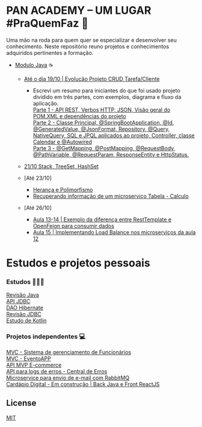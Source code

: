# PAN ACADEMY – UM LUGAR #PraQuemFaz 🚀

Uma mão na roda para quem quer se especializar e desenvolver seu conhecimento. Neste repositório reuno projetos e conhecimentos adquiridos pertinentes a formação.

- [Modulo Java](https://github.com/jmvgcomp/pan-academy/tree/master/modulo-java) ☕ 
  - [Até o dia 19/10 | Evolução Projeto CRUD Tarefa/Cliente](https://github.com/jmvgcomp/pan-academy/tree/master/modulo-java/aula8)  
    - Escrevi um resumo para iniciantes do que foi usado projeto dividido em três partes, com exemplos, diagrama e fluxo da aplicação.  
      [Parte 1 - API REST, Verbos HTTP, JSON, Visão geral do POM.XML e dependências do projeto](https://medium.com/@jmvgdev/entendendo-um-projeto-spring-rest-api-inciantes-parte-1-b205d1a6c2d4)  
      [Parte 2 - Classe Principal, @SpringBootApplication, @Id, @GeneratedValue, @JsonFormat, Repository, @Query, NativeQuery, SQL e JPQL aplicados ao projeto, Controller, classe Calendar e @Autowired](https://medium.com/@jmvgdev/entendendo-um-projeto-spring-rest-api-inciantes-parte-2-3b4533d478b7)  
      [Parte 3 - @GetMapping, @PostMapping, @RequestBody, @PathVariable, @RequestParam, ResponseEntity e HttpStatus.](https://medium.com/@jmvgdev/entendendo-um-projeto-spring-rest-api-inciantes-parte-3-220a698b9e55)
      
  - [21/10 Stack, TreeSet, HashSet](https://github.com/jmvgcomp/pan-academy/tree/master/modulo-java/aula10%20-%20stacks%2C%20set/src)
  - [Até 23/10]  
    - [Herança e Polimorfismo](https://github.com/jmvgcomp/pan-academy/tree/master/modulo-java/aula11-heranca-polimorfismo/src)
    - [Recuperando informação de um microserviço Tabela - Calculo](https://github.com/jmvgcomp/pan-academy/tree/master/modulo-java/aula12-microservices)
  - [Até 26/10]
    - [Aula 13-14 | Exemplo da diferença entre RestTemplate e OpenFeign para consumir dados](https://github.com/jmvgcomp/pan-academy/tree/master/modulo-java/aula13-microservices/ms-appuser)  
    - [Aula 15 | Implementando Load Balance nos microserviços da aula 12](https://github.com/jmvgcomp/pan-academy/tree/master/modulo-java/aula12-microservices)



# Estudos e projetos pessoais

### Estudos 👨🏽‍🎓
[Revisão Java](https://github.com/jmvgcomp/LinguagemJava/tree/master/src)  
[API JDBC](https://github.com/jmvgcomp/JDBC)  
[DAO Hibernate](https://github.com/jmvgcomp/DAO-JPA-Hibernate)  
[Revisão JDBC](https://github.com/jmvgcomp/revisao-jdbc-oo)  
[Estudo de Kotlin](https://github.com/jmvgcomp/EstudoKotlin)

### Projetos independentes 💻
[MVC - Sistema de gerenciamento de Funcionários](https://github.com/jmvgcomp/Sistema-de-Gerenciamento-de-Funcionarios)  
[MVC - EventoAPP](https://github.com/jmvgcomp/EventoAPP)  
[API MVP E-commerce](https://github.com/jmvgcomp/mvp-ecommerce-api)  
[API para logs de erros - Central de Erros](https://github.com/jmvgcomp/errorflowbackend/tree/master/src/main/java/dev/jmvg/codenation/errorflow/api)  
[Microservice para envio de e-mail com RabbitMQ](https://github.com/jmvgcomp/microservice-email)  
[Cardápio Digital - Em construção | Back Java e Front ReactJS
](https://github.com/jmvgcomp/menufood)  






## License
[MIT](https://choosealicense.com/licenses/mit/)
